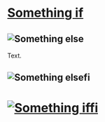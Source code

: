 # [Something if](http://a-link.com)

## ![Something else](an-image.svg)

Text.

## ![](an-alt.jpeg "Something elsefi")

# [![Something iffi](a-link.png "a title")](http://a-link.com "another title")
